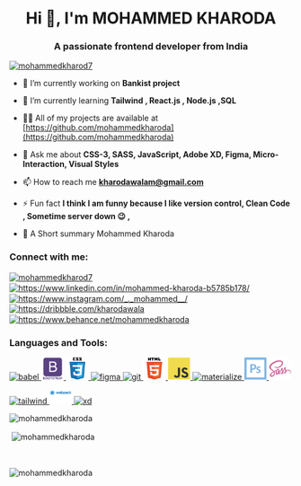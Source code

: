 <h1 align="center">Hi 👋, I'm MOHAMMED KHARODA</h1>
<h3 align="center">A passionate frontend developer from India</h3>

<p align="left"> <a href="https://twitter.com/mohammedkharod7" target="blank"><img src="https://img.shields.io/twitter/follow/mohammedkharod7?logo=twitter&style=for-the-badge" alt="mohammedkharod7" /></a> </p>

- 🔭 I’m currently working on **Bankist project**

- 🌱 I’m currently learning **Tailwind , React.js , Node.js ,SQL**

- 👨‍💻 All of my projects are available at [https://github.com/mohammedkharoda](https://github.com/mohammedkharoda)

- 💬 Ask me about **CSS-3, SASS, JavaScript, Adobe XD, Figma, Micro-Interaction, Visual Styles**

- 📫 How to reach me **kharodawalam@gmail.com**

- ⚡ Fun fact **I think I am funny because I like version control, Clean Code , Sometime server down 😉 ,**

-  📝 A Short summary <a herf ="https://dev.page/mohammedk?utm_source=dev.page&utm_medium=site&utm_campaign=share-dialog" target = "blank" > Mohammed Kharoda </a>


<h3 align="left">Connect with me:</h3>
<p align="left">
<a href="https://twitter.com/mohammedkharod7" target="blank"><img align="center" src="https://raw.githubusercontent.com/rahuldkjain/github-profile-readme-generator/master/src/images/icons/Social/twitter.svg" alt="mohammedkharod7" height="30" width="40" /></a>
<a href="https://linkedin.com/in/https://www.linkedin.com/in/mohammed-kharoda-b5785b178/" target="blank"><img align="center" src="https://raw.githubusercontent.com/rahuldkjain/github-profile-readme-generator/master/src/images/icons/Social/linked-in-alt.svg" alt="https://www.linkedin.com/in/mohammed-kharoda-b5785b178/" height="30" width="40" /></a>
<a href="https://instagram.com/https://www.instagram.com/_._mohammed__/" target="blank"><img align="center" src="https://raw.githubusercontent.com/rahuldkjain/github-profile-readme-generator/master/src/images/icons/Social/instagram.svg" alt="https://www.instagram.com/_._mohammed__/" height="30" width="40" /></a>
<a href="https://dribbble.com/https://dribbble.com/kharodawala" target="blank"><img align="center" src="https://raw.githubusercontent.com/rahuldkjain/github-profile-readme-generator/master/src/images/icons/Social/dribbble.svg" alt="https://dribbble.com/kharodawala" height="30" width="40" /></a>
<a href="https://www.behance.net/https://www.behance.net/mohammedkharoda" target="blank"><img align="center" src="https://raw.githubusercontent.com/rahuldkjain/github-profile-readme-generator/master/src/images/icons/Social/behance.svg" alt="https://www.behance.net/mohammedkharoda" height="30" width="40" /></a>
</p>

<h3 align="left">Languages and Tools:</h3>
<p align="left"> <a href="https://babeljs.io/" target="_blank" rel="noreferrer"> <img src="https://www.vectorlogo.zone/logos/babeljs/babeljs-icon.svg" alt="babel" width="40" height="40"/> </a> <a href="https://getbootstrap.com" target="_blank" rel="noreferrer"> <img src="https://raw.githubusercontent.com/devicons/devicon/master/icons/bootstrap/bootstrap-plain-wordmark.svg" alt="bootstrap" width="40" height="40"/> </a> <a href="https://www.w3schools.com/css/" target="_blank" rel="noreferrer"> <img src="https://raw.githubusercontent.com/devicons/devicon/master/icons/css3/css3-original-wordmark.svg" alt="css3" width="40" height="40"/> </a> <a href="https://www.figma.com/" target="_blank" rel="noreferrer"> <img src="https://www.vectorlogo.zone/logos/figma/figma-icon.svg" alt="figma" width="40" height="40"/> </a> <a href="https://git-scm.com/" target="_blank" rel="noreferrer"> <img src="https://www.vectorlogo.zone/logos/git-scm/git-scm-icon.svg" alt="git" width="40" height="40"/> </a> <a href="https://www.w3.org/html/" target="_blank" rel="noreferrer"> <img src="https://raw.githubusercontent.com/devicons/devicon/master/icons/html5/html5-original-wordmark.svg" alt="html5" width="40" height="40"/> </a> <a href="https://developer.mozilla.org/en-US/docs/Web/JavaScript" target="_blank" rel="noreferrer"> <img src="https://raw.githubusercontent.com/devicons/devicon/master/icons/javascript/javascript-original.svg" alt="javascript" width="40" height="40"/> </a> <a href="https://materializecss.com/" target="_blank" rel="noreferrer"> <img src="https://raw.githubusercontent.com/prplx/svg-logos/5585531d45d294869c4eaab4d7cf2e9c167710a9/svg/materialize.svg" alt="materialize" width="40" height="40"/> </a> <a href="https://www.photoshop.com/en" target="_blank" rel="noreferrer"> <img src="https://raw.githubusercontent.com/devicons/devicon/master/icons/photoshop/photoshop-line.svg" alt="photoshop" width="40" height="40"/> </a> <a href="https://sass-lang.com" target="_blank" rel="noreferrer"> <img src="https://raw.githubusercontent.com/devicons/devicon/master/icons/sass/sass-original.svg" alt="sass" width="40" height="40"/> </a> <a href="https://tailwindcss.com/" target="_blank" rel="noreferrer"> <img src="https://www.vectorlogo.zone/logos/tailwindcss/tailwindcss-icon.svg" alt="tailwind" width="40" height="40"/> </a> <a href="https://webpack.js.org" target="_blank" rel="noreferrer"> <img src="https://raw.githubusercontent.com/devicons/devicon/d00d0969292a6569d45b06d3f350f463a0107b0d/icons/webpack/webpack-original-wordmark.svg" alt="webpack" width="40" height="40"/> </a> <a href="https://www.adobe.com/products/xd.html" target="_blank" rel="noreferrer"> <img src="https://cdn.worldvectorlogo.com/logos/adobe-xd.svg" alt="xd" width="40" height="40"/> </a> </p>

<p><img align="left" src="https://github-readme-stats.vercel.app/api/top-langs?username=mohammedkharoda&show_icons=true&locale=en&layout=compact" alt="mohammedkharoda" /></p>

<br>

<p>&nbsp;<img align="center" src="https://github-readme-stats.vercel.app/api?username=mohammedkharoda&show_icons=true&locale=en" alt="mohammedkharoda" /></p>

<br>

<p><img align="center" src="https://github-readme-streak-stats.herokuapp.com/?user=mohammedkharoda&" alt="mohammedkharoda" /></p>

